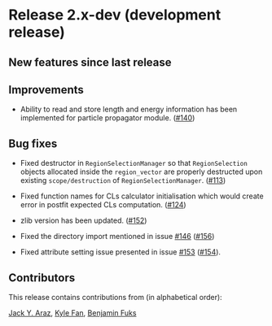 # Release 2.x-dev (development release)

## New features since last release

## Improvements

 * Ability to read and store length and energy information has been implemented
   for particle propagator module.
   ([#140](https://github.com/MadAnalysis/madanalysis5/pull/140))

## Bug fixes

 * Fixed destructor in `RegionSelectionManager` so that `RegionSelection` 
   objects allocated inside the `region_vector` are properly destructed upon 
   existing `scope/destruction` of `RegionSelectionManager`.
   ([#113](https://github.com/MadAnalysis/madanalysis5/pull/113))

 * Fixed function names for CLs calculator initialisation which would create 
   error in postfit expected CLs computation.
   ([#124](https://github.com/MadAnalysis/madanalysis5/pull/124))

  * zlib version has been updated.
   ([#152](https://github.com/MadAnalysis/madanalysis5/pull/152))

 * Fixed the directory import mentioned in issue [#146](https://github.com/MadAnalysis/madanalysis5/issues/146)
   ([#156](https://github.com/MadAnalysis/madanalysis5/pull/156))

 * Fixed attribute setting issue presented in issue [#153](https://github.com/MadAnalysis/madanalysis5/issues/153)
   ([#154](https://github.com/MadAnalysis/madanalysis5/pull/154)).

## Contributors

This release contains contributions from (in alphabetical order):

[Jack Y. Araz](https://github.com/jackaraz), [Kyle Fan](https://github.com/kfan326), [Benjamin Fuks](https://github.com/BFuks)
